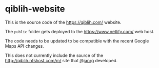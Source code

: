 # qiblih-website

This is the source code of the <https://qiblih.com/> website.

The `public` folder gets deployed to the <https://www.netlify.com/> web host.

The code needs to be updated to be compatible with the recent Google Maps
API changes.

This does not currently include the source of the <http://qiblih.nfshost.com/m/>
site that [@janrg]( https://github.com/janrg ) developed.
